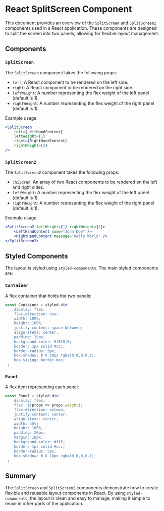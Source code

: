 # React SplitScreen Component

This document provides an overview of the `SplitScreen` and `SplitScreen2` components used in a React application. These components are designed to split the screen into two panels, allowing for flexible layout management.

## Components

### `SplitScreen`

The `SplitScreen` component takes the following props:
- `left`: A React component to be rendered on the left side.
- `right`: A React component to be rendered on the right side.
- `leftWeight`: A number representing the flex weight of the left panel (default is 1).
- `rightWeight`: A number representing the flex weight of the right panel (default is 1).

Example usage:
```jsx
<SplitScreen
    left={LeftHandContent}
    leftWeight={1}
    right={RightHandContent}
    rightWeight={3}
/>
```

### `SplitScreen2`

The `SplitScreen2` component takes the following props:
- `children`: An array of two React components to be rendered on the left and right sides.
- `leftWeight`: A number representing the flex weight of the left panel (default is 1).
- `rightWeight`: A number representing the flex weight of the right panel (default is 1).

Example usage:
```jsx
<SplitScreen2 leftWeight={1} rightWeight={3}>
    <LeftHandContent name="John Doe" />
    <RightHandContent message="Hello World" />
</SplitScreen2>
```

## Styled Components

The layout is styled using `styled-components`. The main styled components are:

### `Container`

A flex container that holds the two panels:
```jsx
const Container = styled.div`
    display: flex;
    flex-direction: row;
    width: 100%;
    height: 100%;
    justify-content: space-between;
    align-items: center;
    padding: 20px;
    background-color: #f0f0f0;
    border: 1px solid #ccc;
    border-radius: 5px;
    box-shadow: 0 0 10px rgba(0,0,0,0.1);
    box-sizing: border-box;
`;
```

### `Panel`

A flex item representing each panel:
```jsx
const Panel = styled.div`
    display: flex;
    flex: ${props => props.weight};
    flex-direction: column;
    justify-content: center;
    align-items: center;
    width: 45%;
    height: 100%;
    padding: 20px;
    margin: 10px;
    background-color: #fff;
    border: 1px solid #ccc;
    border-radius: 5px;
    box-shadow: 0 0 10px rgba(0,0,0,0.1);
`;
```

## Summary

The `SplitScreen` and `SplitScreen2` components demonstrate how to create flexible and reusable layout components in React. By using `styled-components`, the layout is clean and easy to manage, making it simple to reuse in other parts of the application.